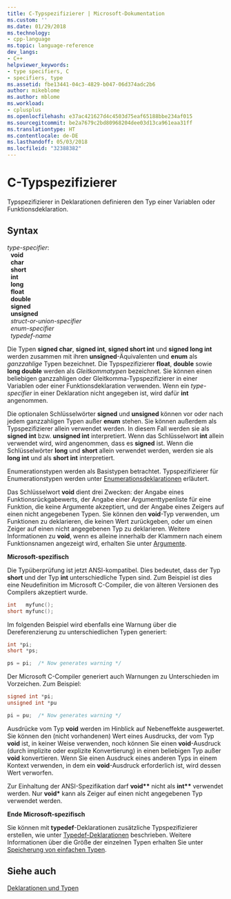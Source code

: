```yaml
---
title: C-Typspezifizierer | Microsoft-Dokumentation
ms.custom: ''
ms.date: 01/29/2018
ms.technology:
- cpp-language
ms.topic: language-reference
dev_langs:
- C++
helpviewer_keywords:
- type specifiers, C
- specifiers, type
ms.assetid: fbe13441-04c3-4829-b047-06d374adc2b6
author: mikeblome
ms.author: mblome
ms.workload:
- cplusplus
ms.openlocfilehash: e37ac421627d4c4503d75eaf65188bbe234af015
ms.sourcegitcommit: be2a7679c2bd80968204dee03d13ca961eaa31ff
ms.translationtype: HT
ms.contentlocale: de-DE
ms.lasthandoff: 05/03/2018
ms.locfileid: "32388382"
---
```

# <a name="c-type-specifiers"></a>C-Typspezifizierer

Typspezifizierer in Deklarationen definieren den Typ einer Variablen oder Funktionsdeklaration.

## <a name="syntax"></a>Syntax

*type-specifier*:  
&nbsp;&nbsp;**void**  
&nbsp;&nbsp;**char**  
&nbsp;&nbsp;**short**  
&nbsp;&nbsp;**int**  
&nbsp;&nbsp;**long**  
&nbsp;&nbsp;**float**  
&nbsp;&nbsp;**double**  
&nbsp;&nbsp;**signed**  
&nbsp;&nbsp;**unsigned**  
&nbsp;&nbsp;*struct-or-union-specifier*  
&nbsp;&nbsp;*enum-specifier*  
&nbsp;&nbsp;*typedef-name*  

Die Typen **signed char**, **signed int**, **signed short int** und **signed long int** werden zusammen mit ihren **unsigned**-Äquivalenten und **enum** als *ganzzahlige* Typen bezeichnet. Die Typspezifizierer **float**, **double** sowie **long double** werden als *Gleitkommatypen* bezeichnet. Sie können einen beliebigen ganzzahligen oder Gleitkomma-Typspezifizierer in einer Variablen oder einer Funktionsdeklaration verwenden. Wenn ein *type-specifier* in einer Deklaration nicht angegeben ist, wird dafür **int** angenommen.

Die optionalen Schlüsselwörter **signed** und **unsigned** können vor oder nach jedem ganzzahligen Typen außer **enum** stehen. Sie können außerdem als Typspezifizierer allein verwendet werden. In diesem Fall werden sie als **signed int** bzw. **unsigned int** interpretiert. Wenn das Schlüsselwort **int** allein verwendet wird, wird angenommen, dass es **signed** ist. Wenn die Schlüsselwörter **long** und **short** allein verwendet werden, werden sie als **long int** und als **short int** interpretiert.

Enumerationstypen werden als Basistypen betrachtet. Typspezifizierer für Enumerationstypen werden unter [Enumerationsdeklarationen](../c-language/c-enumeration-declarations.md) erläutert.

Das Schlüsselwort **void** dient drei Zwecken: der Angabe eines Funktionsrückgabewerts, der Angabe einer Argumenttypenliste für eine Funktion, die keine Argumente akzeptiert, und der Angabe eines Zeigers auf einen nicht angegebenen Typen. Sie können den **void**-Typ verwenden, um Funktionen zu deklarieren, die keinen Wert zurückgeben, oder um einen Zeiger auf einen nicht angegebenen Typ zu deklarieren. Weitere Informationen zu **void**, wenn es alleine innerhalb der Klammern nach einem Funktionsnamen angezeigt wird, erhalten Sie unter [Argumente](../c-language/arguments.md).

**Microsoft-spezifisch**

Die Typüberprüfung ist jetzt ANSI-kompatibel. Dies bedeutet, dass der Typ **short** und der Typ **int** unterschiedliche Typen sind. Zum Beispiel ist dies eine Neudefinition im Microsoft C-Compiler, die von älteren Versionen des Compilers akzeptiert wurde.

```C
int   myfunc();
short myfunc();
```

Im folgenden Beispiel wird ebenfalls eine Warnung über die Dereferenzierung zu unterschiedlichen Typen generiert:

```C
int *pi;
short *ps;

ps = pi;  /* Now generates warning */
```

Der Microsoft C-Compiler generiert auch Warnungen zu Unterschieden im Vorzeichen. Zum Beispiel:

```C
signed int *pi;
unsigned int *pu

pi = pu;  /* Now generates warning */
```

Ausdrücke vom Typ **void** werden im Hinblick auf Nebeneffekte ausgewertet. Sie können den (nicht vorhandenen) Wert eines Ausdrucks, der vom Typ **void** ist, in keiner Weise verwenden, noch können Sie einen **void**-Ausdruck (durch implizite oder explizite Konvertierung) in einen beliebigen Typ außer **void** konvertieren. Wenn Sie einen Ausdruck eines anderen Typs in einem Kontext verwenden, in dem ein **void**-Ausdruck erforderlich ist, wird dessen Wert verworfen.

Zur Einhaltung der ANSI-Spezifikation darf **void\*\*** nicht als **int\*\*** verwendet werden. Nur **void\*** kann als Zeiger auf einen nicht angegebenen Typ verwendet werden.

**Ende Microsoft-spezifisch**

Sie können mit **typedef**-Deklarationen zusätzliche Typspezifizierer erstellen, wie unter [Typedef-Deklarationen](../c-language/typedef-declarations.md) beschrieben. Weitere Informationen über die Größe der einzelnen Typen erhalten Sie unter [Speicherung von einfachen Typen](../c-language/storage-of-basic-types.md).

## <a name="see-also"></a>Siehe auch

[Deklarationen und Typen](../c-language/declarations-and-types.md)  

